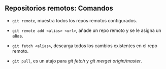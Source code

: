 ## Repositorios remotos: Comandos

* `git remote`, muestra todos los repos remotos configurados.

* `git remote add <alias> <url>`, añade un repo remoto y se le asigna un alias.

* `git fetch <alias>`, descarga todos los cambios existentes en el repo remoto.

* `git pull`, es un atajo para *git fetch* y *git merget origin/master*.

